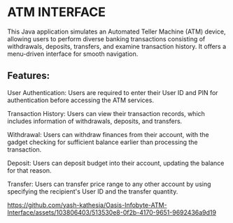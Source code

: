 # ATM INTERFACE
This Java application simulates an Automated Teller Machine (ATM) device, allowing users to perform diverse banking transactions consisting of withdrawals, deposits, transfers, and examine transaction history.
It offers a menu-driven interface for smooth navigation.

## Features:

User Authentication: Users are required to enter their User ID and PIN for authentication before accessing the ATM services.

Transaction History: Users can view their transaction records, which includes information of withdrawals, deposits, and transfers.

Withdrawal: Users can withdraw finances from their account, with the gadget checking for sufficient balance earlier than processing the transaction.

Deposit: Users can deposit budget into their account, updating the balance for that reason.

Transfer: Users can transfer price range to any other account by using specifying the recipient's User ID and the transfer quantity.


https://github.com/yash-kathesia/Oasis-Infobyte-ATM-Interface/assets/103806403/513530e8-0f2b-4170-9651-9692436a9d19

